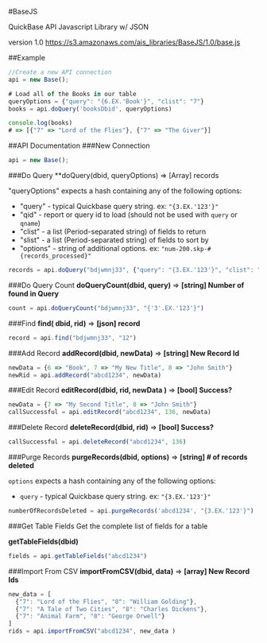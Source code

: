 #BaseJS

QuickBase API Javascript Library w/ JSON

version 1.0
https://s3.amazonaws.com/ais_libraries/BaseJS/1.0/base.js

##Example
```javascript
//Create a new API connection
api = new Base();

# Load all of the Books in our table
queryOptions = {"query": "{6.EX.'Book'}", "clist": "7"}
books = api.doQuery('booksDbid', queryOptions)

console.log(books)
# => [{"7" => "Lord of the Flies"}, {"7" => "The Giver"}]
```

##API Documentation
###New Connection

```javascript
api = new Base();
```

###Do Query
**doQuery(dbid, queryOptions) => [Array] records

"queryOptions" expects a hash containing any of the following options:

* "query" - typical Quickbase query string. ex: `"{3.EX.'123'}"`
* "qid" - report or query id to load (should not be used with `query` or `qname`)
* "clist" - a list (Period-separated string) of fields to return
* "slist" - a list (Period-separated string) of fields to sort by
* "options" - string of additional options. ex: `"num-200.skp-#{records_processed}"`

```javascript
records = api.doQuery("bdjwmnj33", {"query": "{3.EX.'123'}", "clist": "3.6.10"})
```

###Do Query Count
**doQueryCount(dbid, query)** => **[string] Number of found in Query**

```javascript
count = api.doQueryCount("bdjwmnj33", "{'3'.EX.'123'}")
```

###Find
**find( dbid, rid)** => **[json] record**
```javascript
record = api.find("bdjwmnj33", "12")
```

###Add Record
**addRecord(dbid, newData)** => **[string] New Record Id**

```javascript
newData = {6 => "Book", 7 => "My New Title", 8 => "John Smith"}
newRid = api.addRecord("abcd1234", newData)
````

###Edit Record
**editRecord(dbid, rid, newData )** => **[bool] Success?**

```javascript
newData = {7 => "My Second Title", 8 => "John Smith"}
callSuccessful = api.editRecord("abcd1234", 136, newData)
````

###Delete Record
**deleteRecord(dbid, rid)** => **[bool] Success?**

```javascript
callSuccessful = api.deleteRecord("abcd1234", 136)
````

###Purge Records
**purgeRecords(dbid, options)** => **[string] # of records deleted**

`options` expects a hash containing any of the following options:

* `query` - typical Quickbase query string. ex: `"{3.EX.'123'}"`

```javascript
numberOfRecordsDeleted = api.purgeRecords('abcd1234', "{3.EX.'123'}")
````

###Get Table Fields
Get the complete list of fields for a table

**getTableFields(dbid)**

```javascript
fields = api.getTableFields("abcd1234")
````

###Import From CSV
**importFromCSV(dbid, data)** => **[array] New Record Ids**

```javascript
new_data = [
  {"7": "Lord of the Flies", "8": "William Golding"},
  {"7": "A Tale of Two Cities", "8": "Charles Dickens"},
  {"7": "Animal Farm", "8": "George Orwell"}
]
rids = api.importFromCSV("abcd1234", new_data )
````